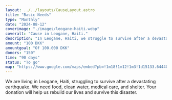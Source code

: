 ```yaml
---
layout: ../../layouts/CauseLayout.astro
title: "Basic Needs"
type: "Monthly"
date: "2024-08-12"
coverimage: "./images/leogane-haiti.webp"
coveralt: "Cause in Leogane, Haiti."
description: "In Leogane, Haiti, we struggle to survive after a devastating earthquake destroyed our community."
amount: "100 DKK"
amountgoal: "Of 100.000 DKK"
donors: "150"
time: "90 days"
status: "To go"
map: "https://www.google.com/maps/embed?pb=!1m18!1m12!1m3!1d15133.644405589543!2d-72.6372456937449!3d18.51031562129761!2m3!1f0!2f0!3f0!3m2!1i1024!2i768!4f13.1!3m3!1m2!1s0x8eb9cdcd5558ae65%3A0xf020c6e583ae7ab9!2zTMOpb2fDom5lLCBIYWl0aQ!5e0!3m2!1sda!2sdk!4v1733998535782!5m2!1sda!2sdk"
---
```


We are living in Leogane, Haiti, struggling to survive after a devastating earthquake. We need food, clean water, medical care, and shelter. Your donation will help us rebuild our lives and survive this disaster.